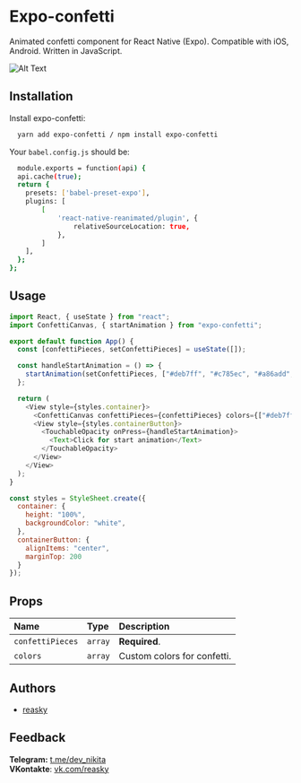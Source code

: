
# Expo-confetti

Animated confetti component for React Native (Expo). Compatible with iOS, Android.
Written in JavaScript.

![Alt Text](https://media.giphy.com/media/v1.Y2lkPTc5MGI3NjExM28ydXl1a3Nub2FoZHp3N2VhMG5zc2prZGdtd2VpY2h4c3hpbDEyNiZlcD12MV9pbnRlcm5hbF9naWZfYnlfaWQmY3Q9Zw/6JVuTslAjabsrjWSWT/giphy.gif)


## Installation

Install expo-confetti:

```bash
  yarn add expo-confetti / npm install expo-confetti
```
Your `babel.config.js` should be: 

```bash
  module.exports = function(api) {
  api.cache(true);
  return {
    presets: ['babel-preset-expo'],
    plugins: [
        [
            'react-native-reanimated/plugin', {
                relativeSourceLocation: true,
            },
        ]
    ],
  };
};

```


## Usage

```javascript
import React, { useState } from "react";
import ConfettiCanvas, { startAnimation } from "expo-confetti";

export default function App() {
  const [confettiPieces, setConfettiPieces] = useState([]);

  const handleStartAnimation = () => {
    startAnimation(setConfettiPieces, ["#deb7ff", "#c785ec", "#a86add", "#8549a7", "#634087"]);
  };

  return (
    <View style={styles.container}>
      <ConfettiCanvas confettiPieces={confettiPieces} colors={["#deb7ff", "#c785ec", "#a86add", "#8549a7", "#634087"]} />
      <View style={styles.containerButton}>
        <TouchableOpacity onPress={handleStartAnimation}>
          <Text>Click for start animation</Text>
        </TouchableOpacity>
      </View>
    </View>
  );
}

const styles = StyleSheet.create({
  container: {
    height: "100%",
    backgroundColor: "white",
  },
  containerButton: {
    alignItems: "center",
    marginTop: 200
  }
});

```


## Props

| Name | Type     | Description                |
| :-------- | :------- | :------------------------- |
| `confettiPieces` | `array` | **Required**.|
| `colors` | `array` | Custom colors for confetti.|


## Authors

- [reasky](https://www.github.com/reasky)


## Feedback

**Telegram:** [t.me/dev_nikita](https://t.me/dev_nikita) \
**VKontakte**: [vk.com/reasky](https://vk.com/reasky)

